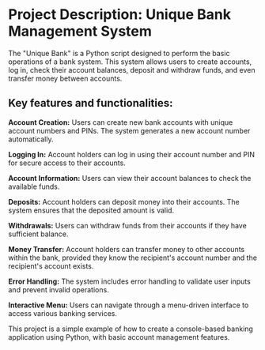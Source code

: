 # Project Description: Unique Bank Management System

The "Unique Bank" is a Python script designed to perform the basic operations of a bank system. This system allows users to create accounts, log in, check their account balances, deposit and withdraw funds, and even transfer money between accounts.

## Key features and functionalities:

**Account Creation:** Users can create new bank accounts with unique account numbers and PINs. The system generates a new account number automatically.

**Logging In:** Account holders can log in using their account number and PIN for secure access to their accounts.

**Account Information:** Users can view their account balances to check the available funds.

**Deposits:** Account holders can deposit money into their accounts. The system ensures that the deposited amount is valid.

**Withdrawals:** Users can withdraw funds from their accounts if they have sufficient balance.

**Money Transfer:** Account holders can transfer money to other accounts within the bank, provided they know the recipient's account number and the recipient's account exists.

**Error Handling:** The system includes error handling to validate user inputs and prevent invalid operations.

**Interactive Menu:** Users can navigate through a menu-driven interface to access various banking services.

This project is a simple example of how to create a console-based banking application using Python, with basic account management features.
